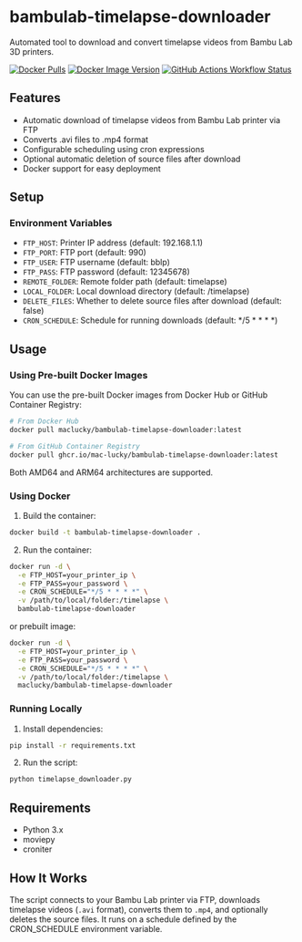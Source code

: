 # bambulab-timelapse-downloader

Automated tool to download and convert timelapse videos from Bambu Lab 3D printers.

[![Docker Pulls](https://img.shields.io/docker/pulls/maclucky/bambulab-timelapse-downloader)](https://hub.docker.com/r/maclucky/bambulab-timelapse-downloader)
[![Docker Image Version](https://img.shields.io/docker/v/maclucky/bambulab-timelapse-downloader/latest)](https://hub.docker.com/r/maclucky/bambulab-timelapse-downloader/tags)
[![GitHub Actions Workflow Status](https://img.shields.io/github/actions/workflow/status/mac-lucky/bambulab-timelapse-downloader/docker-image.yml)](https://github.com/mac-lucky/bambulab-timelapse-downloader/actions)

## Features

- Automatic download of timelapse videos from Bambu Lab printer via FTP
- Converts .avi files to .mp4 format
- Configurable scheduling using cron expressions
- Optional automatic deletion of source files after download
- Docker support for easy deployment

## Setup

### Environment Variables

- `FTP_HOST`: Printer IP address (default: 192.168.1.1)
- `FTP_PORT`: FTP port (default: 990)
- `FTP_USER`: FTP username (default: bblp)
- `FTP_PASS`: FTP password (default: 12345678)
- `REMOTE_FOLDER`: Remote folder path (default: timelapse)
- `LOCAL_FOLDER`: Local download directory (default: /timelapse)
- `DELETE_FILES`: Whether to delete source files after download (default: false)
- `CRON_SCHEDULE`: Schedule for running downloads (default: */5 * * * *)

## Usage

### Using Pre-built Docker Images

You can use the pre-built Docker images from Docker Hub or GitHub Container Registry:

```bash
# From Docker Hub
docker pull maclucky/bambulab-timelapse-downloader:latest

# From GitHub Container Registry
docker pull ghcr.io/mac-lucky/bambulab-timelapse-downloader:latest
```

Both AMD64 and ARM64 architectures are supported.

### Using Docker

1. Build the container:
```bash
docker build -t bambulab-timelapse-downloader .
```

2. Run the container:
```bash
docker run -d \
  -e FTP_HOST=your_printer_ip \
  -e FTP_PASS=your_password \
  -e CRON_SCHEDULE="*/5 * * * *" \
  -v /path/to/local/folder:/timelapse \
  bambulab-timelapse-downloader
```
or prebuilt image:
```bash
docker run -d \
  -e FTP_HOST=your_printer_ip \
  -e FTP_PASS=your_password \
  -e CRON_SCHEDULE="*/5 * * * *" \
  -v /path/to/local/folder:/timelapse \
  maclucky/bambulab-timelapse-downloader
```

### Running Locally

1. Install dependencies:
```bash
pip install -r requirements.txt
```

2. Run the script:
```bash
python timelapse_downloader.py
```

## Requirements

- Python 3.x
- moviepy
- croniter

## How It Works

The script connects to your Bambu Lab printer via FTP, downloads timelapse videos (`.avi` format), converts them to `.mp4`, and optionally deletes the source files. It runs on a schedule defined by the CRON_SCHEDULE environment variable.

